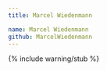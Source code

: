 ```yaml
---
title: Marcel Wiedenmann

name: Marcel Wiedenmann
github: MarcelWiedenmann
---
```


{% include warning/stub %}

